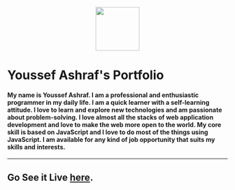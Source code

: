 <p align="center" width="100%">
    <img height="100" src="https://www.northernsun.com/images/image16x16/576x576/0454.png">
</p>

# Youssef Ashraf's Portfolio

#### My name is Youssef Ashraf. I am a professional and enthusiastic programmer in my daily life. I am a quick learner with a self-learning attitude. I love to learn and explore new technologies and am passionate about problem-solving. I love almost all the stacks of web application development and love to make the web more open to the world. My core skill is based on JavaScript and I love to do most of the things using JavaScript. I am available for any kind of job opportunity that suits my skills and interests.

---

## Go See it Live [here](https://portfolio-website-2-azure.vercel.app/).

